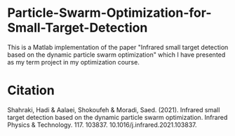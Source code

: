 # Particle-Swarm-Optimization-for-Small-Target-Detection
This is a Matlab implementation of the paper "Infrared small target detection based on the dynamic particle swarm optimization" which I have presented as my term project in my optimization course. 
# Citation
Shahraki, Hadi & Aalaei, Shokoufeh & Moradi, Saed. (2021). Infrared small target detection based on the dynamic particle swarm optimization. Infrared Physics & Technology. 117. 103837. 10.1016/j.infrared.2021.103837. 
